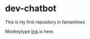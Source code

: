 # dev-chatbot
This is my first repository in famashines
 
 Monkeytype [link](https://github.com/famashines/dev-chatbot.git) is here. 
